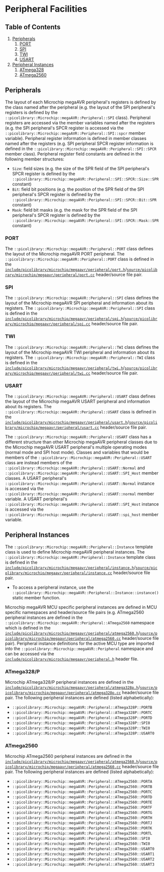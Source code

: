 # Peripheral Facilities

## Table of Contents
1. [Peripherals](#peripherals)
    1. [PORT](#port)
    1. [SPI](#spi)
    1. [TWI](#twi)
    1. [USART](#usart)
1. [Peripheral Instances](#peripheral-instances)
    1. [ATmega328](#atmega328p)
    1. [ATmega2560](#atmega2560)

## Peripherals
The layout of each Microchip megaAVR peripheral's registers is defined by the class named
after the peripheral (e.g. the layout of the SPI peripheral's registers is defined by the
`::picolibrary::Microchip::megaAVR::Peripheral::SPI` class).
Peripheral registers are accessed via the member variables named after the registers (e.g.
the SPI peripheral's SPCR register is accessed via the
`::picolibrary::Microchip::megaAVR::Peripheral::SPI::spcr` member variable).
Peripheral register information is defined in member classes named after the registers
(e.g. SPI peripheral SPCR register information is defined in the
`::picolibrary::Microchip::megaAVR::Peripheral::SPI::SPCR` member class).
Peripheral register field constants are defined in the following member structures:
- `Size`: field sizes (e.g. the size of the SPR field of the SPI peripheral's SPCR
  register is defined by the
  `::picolibrary::Microchip::megaAVR::Peripheral::SPI::SPCR::Size::SPR` constant)
- `Bit`: field bit positions (e.g. the position of the SPR field of the SPI peripheral's
  SPCR register is defined by the
  `::picolibrary::Microchip::megaAVR::Peripheral::SPI::SPCR::Bit::SPR` constant)
- `Mask`: field bit masks (e.g. the mask for the SPR field of the SPI peripheral's SPCR
  register is defined by the
  `::picolibrary::Microchip::megaAVR::Peripheral::SPI::SPCR::Mask::SPR` constant)

### PORT
The `::picolibrary::Microchip::megaAVR::Peripheral::PORT` class defines the layout of the
Microchip megaAVR PORT peripheral.
The `::picolibrary::Microchip::megaAVR::Peripheral::PORT` class is defined in the
[`include/picolibrary/microchip/megaavr/peripheral/port.h`](https://github.com/apcountryman/picolibrary-microchip-megaavr/blob/main/include/picolibrary/microchip/megaavr/peripheral/port.h)/[`source/picolibrary/microchip/megaavr/peripheral/port.cc`](https://github.com/apcountryman/picolibrary-microchip-megaavr/blob/main/source/picolibrary/microchip/megaavr/peripheral/port.cc)
header/source file pair.

### SPI
The `::picolibrary::Microchip::megaAVR::Peripheral::SPI` class defines the layout of the
Microchip megaAVR SPI peripheral and information about its registers.
The `::picolibrary::Microchip::megaAVR::Peripheral::SPI` class is defined in the
[`include/picolibrary/microchip/megaavr/peripheral/spi.h`](https://github.com/apcountryman/picolibrary-microchip-megaavr/blob/main/include/picolibrary/microchip/megaavr/peripheral/spi.h)/[`source/picolibrary/microchip/megaavr/peripheral/spi.cc`](https://github.com/apcountryman/picolibrary-microchip-megaavr/blob/main/source/picolibrary/microchip/megaavr/peripheral/spi.cc)
header/source file pair.

### TWI
The `::picolibrary::Microchip::megaAVR::Peripheral::TWI` class defines the layout of the
Microchip megaAVR TWI peripheral and information about its registers.
The `::picolibrary::Microchip::megaAVR::Peripheral::TWI` class is defined in the
[`include/picolibrary/microchip/megaavr/peripheral/twi.h`](https://github.com/apcountryman/picolibrary-microchip-megaavr/blob/main/include/picolibrary/microchip/megaavr/peripheral/twi.h)/[`source/picolibrary/microchip/megaavr/peripheral/twi.cc`](https://github.com/apcountryman/picolibrary-microchip-megaavr/blob/main/source/picolibrary/microchip/megaavr/peripheral/twi.cc)
header/source file pair.

### USART
The `::picolibrary::Microchip::megaAVR::Peripheral::USART` class defines the layout of the
Microchip megaAVR USART peripheral and information about its registers.
The `::picolibrary::Microchip::megaAVR::Peripheral::USART` class is defined in the
[`include/picolibrary/microchip/megaavr/peripheral/usart.h`](https://github.com/apcountryman/picolibrary-microchip-megaavr/blob/main/include/picolibrary/microchip/megaavr/peripheral/usart.h)/[`source/picolibrary/microchip/megaavr/peripheral/usart.cc`](https://github.com/apcountryman/picolibrary-microchip-megaavr/blob/main/source/picolibrary/microchip/megaavr/peripheral/usart.cc)
header/source file pair.

The `::picolibrary::Microchip::megaAVR::Peripheral::USART` class has a different structure
than other Microchip megaAVR peripheral classes due to the Microchip megaAVR USART
peripheral's multiple operating modes (normal mode and SPI host mode).
Classes and variables that would be members of the
`::picolibrary::Microchip::megaAVR::Peripheral::USART` class are instead members of the
`::picolibrary::Microchip::megaAVR::Peripheral::USART::Normal` and
`::picolibrary::Microchip::megaAVR::Peripheral::USART::SPI_Host` member classes.
A USART peripheral's `::picolibrary::Microchip::megaAVR::Peripheral::USART::Normal`
instance is accessed via the
`::picolibrary::Microchip::megaAVR::Peripheral::USART::normal` member variable.
A USART peripheral's `::picolibrary::Microchip::megaAVR::Peripheral::USART::SPI_Host`
instance is accessed via the
`::picolibrary::Microchip::megaAVR::Peripheral::USART::spi_host` member variable.

## Peripheral Instances
The `::picolibrary::Microchip::megaAVR::Peripheral::Instance` template class is used to
define Microchip megaAVR peripheral instances.
The `::picolibrary::Microchip::megaAVR::Peripheral::Instance` template class is defined in
the
[`include/picolibrary/microchip/megaavr/peripheral/instance.h`](https://github.com/apcountryman/picolibrary-microchip-megaavr/blob/main/include/picolibrary/microchip/megaavr/peripheral/instance.h)/[`source/picolibrary/microchip/megaavr/peripheral/instance.cc`](https://github.com/apcountryman/picolibrary-microchip-megaavr/blob/main/source/picolibrary/microchip/megaavr/peripheral/instance.cc)
header/source file pair.
- To access a peripheral instance, use the
  `::picolibrary::Microchip::megaAVR::Peripheral::Instance::instance()` static member
  function.

Microchip megaAVR MCU specific peripheral instances are defined in MCU specific namespaces
and header/source file pairs (e.g. ATmega2560 peripheral instances are defined in the
`::picolibrary::Microchip::megaAVR::Peripheral::ATmega2560` namespace which is defined in
the
[`include/picolibrary/microchip/megaavr/peripheral/atmega2560.h`](https://github.com/apcountryman/picolibrary-microchip-megaavr/blob/main/include/picolibrary/microchip/megaavr/peripheral/atmega2560.h)/[`source/picolibrary/microchip/megaavr/peripheral/atmega2560.cc`](https://github.com/apcountryman/picolibrary-microchip-megaavr/blob/main/source/picolibrary/microchip/megaavr/peripheral/atmega2560.cc)
header/source file pair).
Peripheral instance definitions for the active MCU type are imported into the
`::picolibrary::Microchip::megaAVR::Peripheral` namespace and can be accessed via the
[`include/picolibrary/microchip/megaavr/peripheral.h`](https://github.com/apcountryman/picolibrary-microchip-megaavr/blob/main/include/picolibrary/microchip/megaavr/peripheral.h)
header file.

### ATmega328/P
Microchip ATmega328/P peripheral instances are defined in the
[`include/picolibrary/microchip/megaavr/peripheral/atmega328p.h`](https://github.com/apcountryman/picolibrary-microchip-megaavr/blob/main/include/picolibrary/microchip/megaavr/peripheral/atmega328p.h)/[`source/picolibrary/microchip/megaavr/peripheral/atmega328p.cc`](https://github.com/apcountryman/picolibrary-microchip-megaavr/blob/main/source/picolibrary/microchip/megaavr/peripheral/atmega328p.cc)
header/source file pair.
The following peripheral instances are defined (listed alphabetically):
- `::picolibrary::Microchip::megaAVR::Peripheral::ATmega328P::PORTB`
- `::picolibrary::Microchip::megaAVR::Peripheral::ATmega328P::PORTC`
- `::picolibrary::Microchip::megaAVR::Peripheral::ATmega328P::PORTD`
- `::picolibrary::Microchip::megaAVR::Peripheral::ATmega328P::SPI0`
- `::picolibrary::Microchip::megaAVR::Peripheral::ATmega328P::TWI0`
- `::picolibrary::Microchip::megaAVR::Peripheral::ATmega328P::USART0`

### ATmega2560
Microchip ATmega2560 peripheral instances are defined in the
[`include/picolibrary/microchip/megaavr/peripheral/atmega2560.h`](https://github.com/apcountryman/picolibrary-microchip-megaavr/blob/main/include/picolibrary/microchip/megaavr/peripheral/atmega2560.h)/[`source/picolibrary/microchip/megaavr/peripheral/atmega2560.cc`](https://github.com/apcountryman/picolibrary-microchip-megaavr/blob/main/source/picolibrary/microchip/megaavr/peripheral/atmega2560.cc)
header/source file pair.
The following peripheral instances are defined (listed alphabetically):
- `::picolibrary::Microchip::megaAVR::Peripheral::ATmega2560::PORTA`
- `::picolibrary::Microchip::megaAVR::Peripheral::ATmega2560::PORTB`
- `::picolibrary::Microchip::megaAVR::Peripheral::ATmega2560::PORTC`
- `::picolibrary::Microchip::megaAVR::Peripheral::ATmega2560::PORTD`
- `::picolibrary::Microchip::megaAVR::Peripheral::ATmega2560::PORTE`
- `::picolibrary::Microchip::megaAVR::Peripheral::ATmega2560::PORTF`
- `::picolibrary::Microchip::megaAVR::Peripheral::ATmega2560::PORTG`
- `::picolibrary::Microchip::megaAVR::Peripheral::ATmega2560::PORTH`
- `::picolibrary::Microchip::megaAVR::Peripheral::ATmega2560::PORTJ`
- `::picolibrary::Microchip::megaAVR::Peripheral::ATmega2560::PORTK`
- `::picolibrary::Microchip::megaAVR::Peripheral::ATmega2560::PORTL`
- `::picolibrary::Microchip::megaAVR::Peripheral::ATmega2560::SPI0`
- `::picolibrary::Microchip::megaAVR::Peripheral::ATmega2560::TWI0`
- `::picolibrary::Microchip::megaAVR::Peripheral::ATmega2560::USART0`
- `::picolibrary::Microchip::megaAVR::Peripheral::ATmega2560::USART1`
- `::picolibrary::Microchip::megaAVR::Peripheral::ATmega2560::USART2`
- `::picolibrary::Microchip::megaAVR::Peripheral::ATmega2560::USART3`
